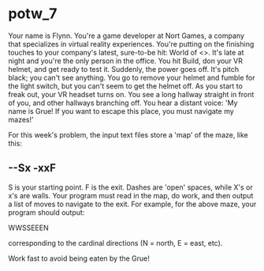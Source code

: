 # potw_7

Your name is Flynn. You're a game developer at Nort Games, a company that specializes in virtual reality experiences.
You're putting on the finishing touches to your company's latest, sure-to-be hit: World of <>. 
It's late at night and you're the only person in the office. You hit Build, don your VR helmet, and get ready to test it.
Suddenly, the power goes off. It's pitch black; you can't see anything. 
You go to remove your helmet and fumble for the light switch, but you can't seem to get the helmet off.
As you start to freak out, your VR headset turns on. You see a long hallway straight in front of you, and other hallways branching off.
You hear a distant voice: 'My name is Grue! If you want to escape this place, you must navigate my mazes!'

For this week's problem, the input text files store a 'map' of the maze, like this:

--Sx
-xxF
----

S is your starting point. F is the exit. Dashes are 'open' spaces, while X's or x's are walls.
Your program must read in the map, do work, and then output a list of moves to navigate to the exit.
For example, for the above maze,  your program should output:

WWSSEEEN

corresponding to the cardinal directions (N = north, E = east, etc).

Work fast to avoid being eaten by the Grue!

